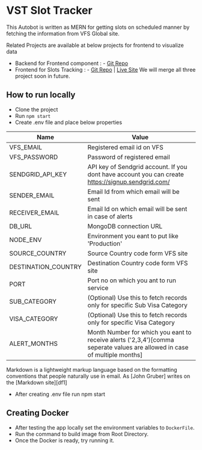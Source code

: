 # VST Slot Tracker
This Autobot is written as MERN for getting slots on scheduled manner by fetching the information from VFS Global site.

Related Projects are available at below projects for frontend to visualize data

- Backend for Frontend component : - [Git Repo](https://github.com/codyprashant/vfs-tracker) 
- Frontend for Slots Tracking : - [Git Repo](https://github.com/codyprashant/vfs-tracker-FE) | [Live Site](https://vfsslot-tracker.netlify.app/) 
We will merge all three project soon in future.

## How to run locally

- Clone the project
- Run `npm start`
- Create .env file and place below properties


| Name | Value |
| ------ | ------ |
| VFS_EMAIL | Registered email id on VFS |
| VFS_PASSWORD | Password of registered email |
| SENDGRID_API_KEY | API key of Sendgrid account. If you dont have account you can create https://signup.sendgrid.com/ |
| SENDER_EMAIL | Email Id from which email will be sent |
| RECEIVER_EMAIL | Email Id on which email will be sent in case of alerts |
| DB_URL | MongoDB connection URL  |
| NODE_ENV | Environment you eant to put like 'Production' |
| SOURCE_COUNTRY | Source Country code form VFS site |
| DESTINATION_COUNTRY | Destination Country code form VFS site |
| PORT | Port no on which you ant to run service |
| SUB_CATEGORY | (Optional) Use this to fetch records only for specific Sub Visa Category  |
| VISA_CATEGORY | (Optional) Use this to fetch records only for specific Visa Category |
| ALERT_MONTHS | Month Number for which you eant to receive alerts ('2,3,4')[comma seperate values are allowed in case of multiple months] |


Markdown is a lightweight markup language based on the formatting conventions
that people naturally use in email.
As [John Gruber] writes on the [Markdown site][df1]

- After creating .env file run npm start

## Creating Docker 
- After testing the app locally set the environment variables to `DockerFile`.
- Run the command to build image from Root Directory.
- Once the Docker is ready, try running it.
